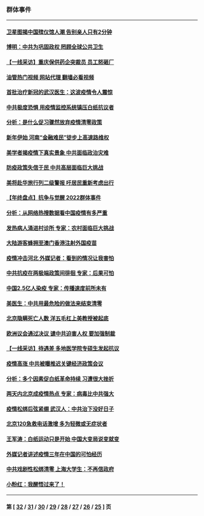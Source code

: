 ### 群体事件
---
#### [卫星图揭中国殡仪馆人潮 告别亲人只有2分钟](../../pages/ncid279/n13904053.md?01140445) 
#### [博明：中共为巩固政权 罔顾全球公共卫生](../../pages/ncid279/n13901752.md?01140445) 
#### [【一线采访】重庆保供药企突裁员 员工怒砸厂](../../pages/ncid279/n13901673.md?01140445) 
#### [油管热门视频 网站代理 翻墙必看视频](http://138.2.39.72:81/youtube.html?epic-marker?01140445)
#### [首批治疗新冠的武汉医生：这波疫情令人震惊](../../pages/ncid279/n13900313.md?01140445) 
#### [中共极度恐惧 用疫情监控系统镇压白纸抗议者](../../pages/ncid279/n13900225.md?01140445) 
#### [分析：是什么促习骤然放弃疫情清零政策](../../pages/ncid279/n13899652.md?01140445) 
#### [新年伊始 河南“金融难民”徒步上高速路维权](../../pages/ncid279/n13897842.md?01140445) 
#### [美学者揭疫情下真实景象 中共面临政治灾难](../../pages/ncid279/n13896569.md?01140445) 
#### [防疫政策失信于民 中共高层面临巨大挑战](../../pages/ncid279/n13894627.md?01140445) 
#### [美将赴华旅行列二级警报 吁居民重新考虑出行](../../pages/ncid279/n13894518.md?01140445) 
#### [【年终盘点】抗争与觉醒 2022群体事件](../../pages/ncid279/n13888314.md?01140445) 
#### [分析：从网络热搜数据看中国疫情有多严重](../../pages/ncid279/n13893186.md?01140445) 
#### [发热病人涌进村诊所 专家：农村面临巨大挑战](../../pages/ncid279/n13892271.md?01140445) 
#### [大陆游客蜂拥至澳门香港注射外国疫苗](../../pages/ncid279/n13892276.md?01140445) 
#### [疫情冲击河北 外媒记者：看到的情况让我害怕](../../pages/ncid279/n13891260.md?01140445) 
#### [中共抗疫在两极端政策间徘徊 专家：后果可怕](../../pages/ncid279/n13891235.md?01140445) 
#### [中国2.5亿人染疫 专家：传播速度前所未有](../../pages/ncid279/n13890708.md?01140445) 
#### [美医生：中共用最危险的做法来结束清零](../../pages/ncid279/n13889983.md?01140445) 
#### [北京隐瞒死亡人数 洋五毛杠上美教授被起底](../../pages/ncid279/n13886904.md?01140445) 
#### [欧洲议会通过决议 谴中共迫害人权 要加强制裁](../../pages/ncid279/n13885670.md?01140445) 
#### [【一线采访】待遇差 多地医学院专硕生发起抗议](../../pages/ncid279/n13883914.md?01140445) 
#### [疫情高涨 中共被曝推迟关键经济政策会议](../../pages/ncid279/n13884170.md?01140445) 
#### [分析：多个因素促白纸革命持续 习遭很大挫折](../../pages/ncid279/n13872455.md?01140445) 
#### [两天内北京成疫情热点 专家：病毒比中共强大](../../pages/ncid279/n13883440.md?01140445) 
#### [疫情松绑后弦紧绷 武汉人：中共治下没好日子](../../pages/ncid279/n13882348.md?01140445) 
#### [北京120急救电话激增 多为轻微或无症状者](../../pages/ncid279/n13882340.md?01140445) 
#### [王军涛：白纸运动只是开始 中国大变局说变就变](../../pages/ncid279/n13882183.md?01140445) 
#### [外媒记者讲述疫情三年在中国的可怕经历](../../pages/ncid279/n13881853.md?01140445) 
#### [中共戏剧性松绑清零 上海大学生：不再信政府](../../pages/ncid279/n13880836.md?01140445) 
#### [小粉红：我醒悟过来了！](../../pages/ncid279/n13881756.md?01140445) 

---
#### 第 [ [32](./32.md?01140445) / [31](./31.md?01140445) / [30](./30.md?01140445) / [29](./29.md?01140445) / [28](./28.md?01140445) / [27](./27.md?01140445) / [26](./26.md?01140445) / [25](./25.md?01140445) ] 页
